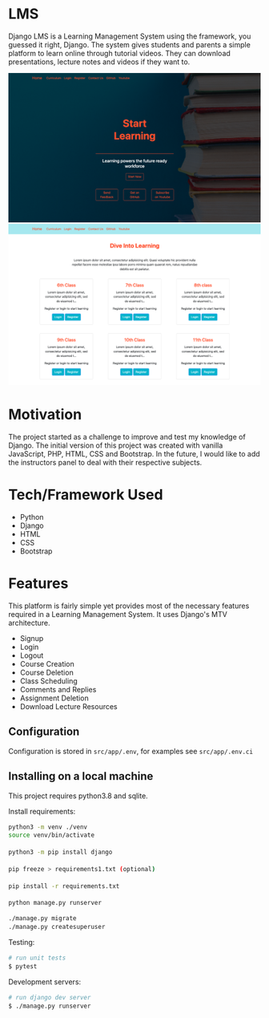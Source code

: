 # LMS
Django LMS is a Learning Management System using the framework, you guessed it right, Django. The system gives students and parents a simple platform to learn online through tutorial videos. They can download presentations, lecture notes and videos if they want to. 

![alt text](https://raw.githubusercontent.com/attajunyah/LMS/main/page1.png)
![alt text](https://raw.githubusercontent.com/attajunyah/LMS/main/page2.png)

# Motivation
The project started as a challenge to improve and test my knowledge of Django. The initial version of this project was created with vanilla JavaScript, PHP, HTML, CSS and Bootstrap. In the future, I would like to add the instructors panel to deal with their respective subjects. 

# Tech/Framework Used
* Python
* Django
* HTML
* CSS
* Bootstrap

# Features
This platform is fairly simple yet provides most of the necessary features required in a Learning Management System. It uses Django's MTV architecture.
* Signup
* Login
* Logout
* Course Creation
* Course Deletion
* Class Scheduling 
* Comments and Replies
* Assignment Deletion
* Download Lecture Resources

## Configuration
Configuration is stored in `src/app/.env`, for examples see `src/app/.env.ci`

## Installing on a local machine
This project requires python3.8 and sqlite.

Install requirements:

```sh
python3 -m venv ./venv
source venv/bin/activate

python3 -m pip install django 

pip freeze > requirements1.txt (optional)

pip install -r requirements.txt

python manage.py runserver
```

```sh
./manage.py migrate
./manage.py createsuperuser
```

Testing:
```bash
# run unit tests
$ pytest
```

Development servers:

```bash
# run django dev server
$ ./manage.py runserver

```
